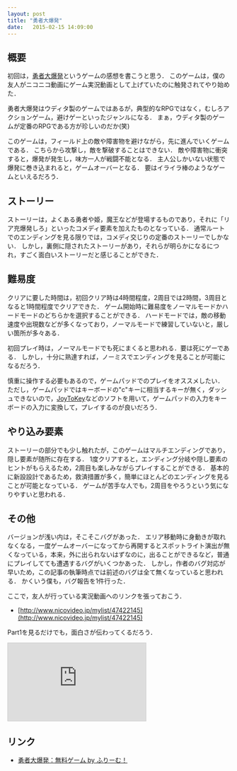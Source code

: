 ```yaml
---
layout: post
title: "勇者大爆発"
date:   2015-02-15 14:09:00
---
```


## 概要

初回は，[勇者大爆発](http://www.freem.ne.jp/win/game/7936)というゲームの感想を書こうと思う．
このゲームは，僕の友人がニコニコ動画にゲーム実況動画として上げていたのに触発されてやり始めた．

勇者大爆発はウディタ製のゲームではあるが，典型的なRPGではなく，むしろアクションゲーム，避けゲーといったジャンルになる．
まぁ，ウディタ製のゲームが定番のRPGである方が珍しいのだか(笑)

このゲームは，フィールド上の敵や障害物を避けながら，先に進んでいくゲームである．
こちらから攻撃し，敵を撃破することはできない．
敵や障害物に衝突すると，爆発が発生し，味方一人が戦闘不能となる．
主人公しかいない状態で爆発に巻き込まれると，ゲームオーバーとなる．
要はイライラ棒のようなゲームといえるだろう．


## ストーリー

ストーリーは，よくある勇者や姫，魔王などが登場するものであり，それに「リア充爆発しろ」といったコメディ要素を加えたものとなっている．
通常ルートでのエンディングを見る限りでは，コメディ交じりの定番のストーリーでしかない．
しかし，裏側に隠されたストーリーがあり，それらが明らかになるにつれ，すごく面白いストーリーだと感じることができた．


## 難易度

クリアに要した時間は，初回クリア時は4時間程度，2周目では2時間，3周目となると1時間程度でクリアできた．
ゲーム開始時に難易度をノーマルモードかハードモードのどちらかを選択することができる．
ハードモードでは，敵の移動速度や出現数などが多くなっており，ノーマルモードで練習していないと，厳しい箇所が多々ある．

初回プレイ時は，ノーマルモードでも死にまくると思われる．要は死にゲーである．
しかし，十分に熟達すれば，ノーミスでエンディングを見ることが可能になるだろう．

慎重に操作する必要もあるので，ゲームパッドでのプレイをオススメしたい．
ただし，ゲームパッドではキーボードの"c"キーに相当するキーが無く，ダッシュできないので，[JoyToKey](http://joytokey.net/ja/)などのソフトを用いて，ゲームパッドの入力をキーボードの入力に変換して，プレイするのが良いだろう．


## やり込み要素

ストーリーの部分でも少し触れたが，このゲームはマルチエンディングであり，隠し要素が随所に存在する．
1度クリアすると，エンディング分岐や隠し要素のヒントがもらえるため，2周目も楽しみながらプレイすることができる．
基本的に新設設計であるため，救済措置が多く，簡単にほとんどのエンディングを見ることが可能となっている．
ゲームが苦手な人でも，2周目をやろうという気になりやすいと思われる．


## その他

バージョンが浅い内は，そこそこバグがあった．
エリア移動時に身動きが取れなくなる，一度ゲームオーバーになってから再開するとスポットライト演出が無くなっている，本来，外に出られないはずなのに，出ることができるなど，普通にプレイしてても遭遇するバグがいくつかあった．
しかし，作者のバグ対応が早いため，この記事の執筆時点では前述のバグは全て無くなっていると思われる．
かくいう僕も，バグ報告を1件行った．

ここで，友人が行っている実況動画へのリンクを張っておこう．

- [http://www.nicovideo.jp/mylist/47422145](http://www.nicovideo.jp/mylist/47422145)

Part1を見るだけでも，面白さが伝わってくるだろう．

<iframe width="312" height="176" src="http://ext.nicovideo.jp/thumb/sm25153541" scrolling="no" style="border:solid 1px #CCC;" frameborder="0"><a href="http://www.nicovideo.jp/watch/sm25153541">【ニコニコ動画】【二人実況】勇者大爆発 Part1</a></iframe>


## リンク

- [勇者大爆発：無料ゲーム by ふりーむ！](http://www.freem.ne.jp/win/game/7936)
